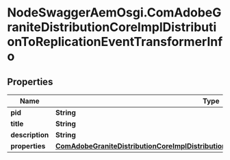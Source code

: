 # NodeSwaggerAemOsgi.ComAdobeGraniteDistributionCoreImplDistributionToReplicationEventTransformerInfo

## Properties

Name | Type | Description | Notes
------------ | ------------- | ------------- | -------------
**pid** | **String** |  | [optional] 
**title** | **String** |  | [optional] 
**description** | **String** |  | [optional] 
**properties** | [**ComAdobeGraniteDistributionCoreImplDistributionToReplicationEventTransformerProperties**](ComAdobeGraniteDistributionCoreImplDistributionToReplicationEventTransformerProperties.md) |  | [optional] 



